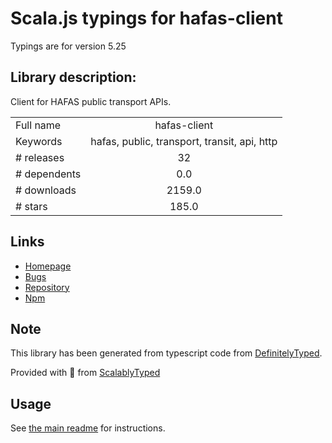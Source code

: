 
# Scala.js typings for hafas-client

Typings are for version 5.25

## Library description:
Client for HAFAS public transport APIs.

|                    |                 |
| ------------------ | :-------------: |
| Full name          | hafas-client |
| Keywords           | hafas, public, transport, transit, api, http |
| # releases         | 32 |
| # dependents       | 0.0 |
| # downloads        | 2159.0 |
| # stars            | 185.0 |

## Links
- [Homepage](https://github.com/public-transport/hafas-client/tree/6.0.1)
- [Bugs](https://github.com/public-transport/hafas-client/issues)
- [Repository](https://github.com/public-transport/hafas-client)
- [Npm](https://www.npmjs.com/package/hafas-client)
    


## Note
This library has been generated from typescript code from [DefinitelyTyped](https://definitelytyped.org).

Provided with :purple_heart: from [ScalablyTyped](https://github.com/oyvindberg/ScalablyTyped)

## Usage
See [the main readme](../../readme.md) for instructions.


